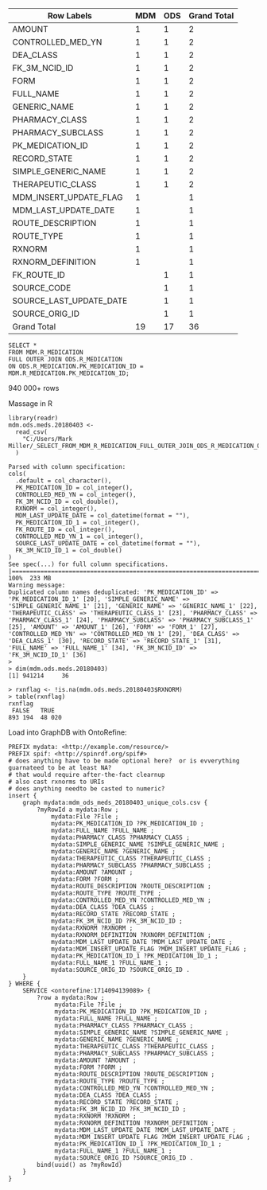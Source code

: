 | Row Labels              | MDM | ODS | Grand Total |
|-------------------------|-----|-----|-------------|
| AMOUNT                  | 1   | 1   | 2           |
| CONTROLLED_MED_YN       | 1   | 1   | 2           |
| DEA_CLASS               | 1   | 1   | 2           |
| FK_3M_NCID_ID           | 1   | 1   | 2           |
| FORM                    | 1   | 1   | 2           |
| FULL_NAME               | 1   | 1   | 2           |
| GENERIC_NAME            | 1   | 1   | 2           |
| PHARMACY_CLASS          | 1   | 1   | 2           |
| PHARMACY_SUBCLASS       | 1   | 1   | 2           |
| PK_MEDICATION_ID        | 1   | 1   | 2           |
| RECORD_STATE            | 1   | 1   | 2           |
| SIMPLE_GENERIC_NAME     | 1   | 1   | 2           |
| THERAPEUTIC_CLASS       | 1   | 1   | 2           |
| MDM_INSERT_UPDATE_FLAG  | 1   |     | 1           |
| MDM_LAST_UPDATE_DATE    | 1   |     | 1           |
| ROUTE_DESCRIPTION       | 1   |     | 1           |
| ROUTE_TYPE              | 1   |     | 1           |
| RXNORM                  | 1   |     | 1           |
| RXNORM_DEFINITION       | 1   |     | 1           |
| FK_ROUTE_ID             |     | 1   | 1           |
| SOURCE_CODE             |     | 1   | 1           |
| SOURCE_LAST_UPDATE_DATE |     | 1   | 1           |
| SOURCE_ORIG_ID          |     | 1   | 1           |
| Grand Total             | 19  | 17  | 36          |


```
SELECT * 
FROM MDM.R_MEDICATION
FULL OUTER JOIN ODS.R_MEDICATION
ON ODS.R_MEDICATION.PK_MEDICATION_ID = MDM.R_MEDICATION.PK_MEDICATION_ID;
```

940 000+ rows


Massage in R

```
library(readr)
mdm.ods.meds.20180403 <-
  read_csv(
    "C:/Users/Mark Miller/_SELECT_FROM_MDM_R_MEDICATION_FULL_OUTER_JOIN_ODS_R_MEDICATION_O_201904031356.csv"
  )

Parsed with column specification:
cols(
  .default = col_character(),
  PK_MEDICATION_ID = col_integer(),
  CONTROLLED_MED_YN = col_integer(),
  FK_3M_NCID_ID = col_double(),
  RXNORM = col_integer(),
  MDM_LAST_UPDATE_DATE = col_datetime(format = ""),
  PK_MEDICATION_ID_1 = col_integer(),
  FK_ROUTE_ID = col_integer(),
  CONTROLLED_MED_YN_1 = col_integer(),
  SOURCE_LAST_UPDATE_DATE = col_datetime(format = ""),
  FK_3M_NCID_ID_1 = col_double()
)
See spec(...) for full column specifications.
|=================================================================================================================================| 100%  233 MB
Warning message:
Duplicated column names deduplicated: 'PK_MEDICATION_ID' => 'PK_MEDICATION_ID_1' [20], 'SIMPLE_GENERIC_NAME' => 'SIMPLE_GENERIC_NAME_1' [21], 'GENERIC_NAME' => 'GENERIC_NAME_1' [22], 'THERAPEUTIC_CLASS' => 'THERAPEUTIC_CLASS_1' [23], 'PHARMACY_CLASS' => 'PHARMACY_CLASS_1' [24], 'PHARMACY_SUBCLASS' => 'PHARMACY_SUBCLASS_1' [25], 'AMOUNT' => 'AMOUNT_1' [26], 'FORM' => 'FORM_1' [27], 'CONTROLLED_MED_YN' => 'CONTROLLED_MED_YN_1' [29], 'DEA_CLASS' => 'DEA_CLASS_1' [30], 'RECORD_STATE' => 'RECORD_STATE_1' [31], 'FULL_NAME' => 'FULL_NAME_1' [34], 'FK_3M_NCID_ID' => 'FK_3M_NCID_ID_1' [36] 
> 
> dim(mdm.ods.meds.20180403)
[1] 941214     36

> rxnflag <- !is.na(mdm.ods.meds.20180403$RXNORM)
> table(rxnflag)
rxnflag
 FALSE   TRUE 
893 194  48 020 

```

Load into GraphDB with OntoRefine:

```
PREFIX mydata: <http://example.com/resource/>
PREFIX spif: <http://spinrdf.org/spif#>
# does anything have to be made optional here?  or is evverything guarnateed to be at least NA?
# that would require after-the-fact clearnup
# also cast rxnorms to URIs
# does anything needto be casted to numeric?
insert {
    graph mydata:mdm_ods_meds_20180403_unique_cols.csv {
        ?myRowId a mydata:Row ;
            mydata:File ?File ;
            mydata:PK_MEDICATION_ID ?PK_MEDICATION_ID ;
            mydata:FULL_NAME ?FULL_NAME ;
            mydata:PHARMACY_CLASS ?PHARMACY_CLASS ;
            mydata:SIMPLE_GENERIC_NAME ?SIMPLE_GENERIC_NAME ;
            mydata:GENERIC_NAME ?GENERIC_NAME ;
            mydata:THERAPEUTIC_CLASS ?THERAPEUTIC_CLASS ;
            mydata:PHARMACY_SUBCLASS ?PHARMACY_SUBCLASS ;
            mydata:AMOUNT ?AMOUNT ;
            mydata:FORM ?FORM ;
            mydata:ROUTE_DESCRIPTION ?ROUTE_DESCRIPTION ;
            mydata:ROUTE_TYPE ?ROUTE_TYPE ;
            mydata:CONTROLLED_MED_YN ?CONTROLLED_MED_YN ;
            mydata:DEA_CLASS ?DEA_CLASS ;
            mydata:RECORD_STATE ?RECORD_STATE ;
            mydata:FK_3M_NCID_ID ?FK_3M_NCID_ID ;
            mydata:RXNORM ?RXNORM ;
            mydata:RXNORM_DEFINITION ?RXNORM_DEFINITION ;
            mydata:MDM_LAST_UPDATE_DATE ?MDM_LAST_UPDATE_DATE ;
            mydata:MDM_INSERT_UPDATE_FLAG ?MDM_INSERT_UPDATE_FLAG ;
            mydata:PK_MEDICATION_ID_1 ?PK_MEDICATION_ID_1 ;
            mydata:FULL_NAME_1 ?FULL_NAME_1 ;
            mydata:SOURCE_ORIG_ID ?SOURCE_ORIG_ID .
    }
} WHERE {
    SERVICE <ontorefine:1714094139089> {
        ?row a mydata:Row ;
             mydata:File ?File ;
             mydata:PK_MEDICATION_ID ?PK_MEDICATION_ID ;
             mydata:FULL_NAME ?FULL_NAME ;
             mydata:PHARMACY_CLASS ?PHARMACY_CLASS ;
             mydata:SIMPLE_GENERIC_NAME ?SIMPLE_GENERIC_NAME ;
             mydata:GENERIC_NAME ?GENERIC_NAME ;
             mydata:THERAPEUTIC_CLASS ?THERAPEUTIC_CLASS ;
             mydata:PHARMACY_SUBCLASS ?PHARMACY_SUBCLASS ;
             mydata:AMOUNT ?AMOUNT ;
             mydata:FORM ?FORM ;
             mydata:ROUTE_DESCRIPTION ?ROUTE_DESCRIPTION ;
             mydata:ROUTE_TYPE ?ROUTE_TYPE ;
             mydata:CONTROLLED_MED_YN ?CONTROLLED_MED_YN ;
             mydata:DEA_CLASS ?DEA_CLASS ;
             mydata:RECORD_STATE ?RECORD_STATE ;
             mydata:FK_3M_NCID_ID ?FK_3M_NCID_ID ;
             mydata:RXNORM ?RXNORM ;
             mydata:RXNORM_DEFINITION ?RXNORM_DEFINITION ;
             mydata:MDM_LAST_UPDATE_DATE ?MDM_LAST_UPDATE_DATE ;
             mydata:MDM_INSERT_UPDATE_FLAG ?MDM_INSERT_UPDATE_FLAG ;
             mydata:PK_MEDICATION_ID_1 ?PK_MEDICATION_ID_1 ;
             mydata:FULL_NAME_1 ?FULL_NAME_1 ;
             mydata:SOURCE_ORIG_ID ?SOURCE_ORIG_ID .
        bind(uuid() as ?myRowId)	
    }
}
```

